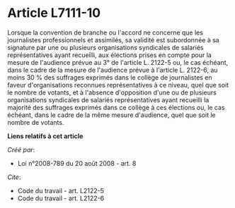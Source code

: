 # Article L7111-10

Lorsque la convention de branche ou l'accord ne concerne que les journalistes professionnels et assimilés, sa validité est
subordonnée à sa signature par une ou plusieurs organisations syndicales de salariés représentatives ayant recueilli, aux
élections prises en compte pour la mesure de l'audience prévue au 3° de l'article L. 2122-5 ou, le cas échéant, dans le cadre
de la mesure de l'audience prévue à l'article L. 2122-6, au moins 30 % des suffrages exprimés dans le collège de journalistes
en faveur d'organisations reconnues représentatives à ce niveau, quel que soit le nombre de votants, et à l'absence
d'opposition d'une ou de plusieurs organisations syndicales de salariés représentatives ayant recueilli la majorité des
suffrages exprimés dans ce collège à ces élections ou, le cas échéant, dans le cadre de la même mesure d'audience, quel que
soit le nombre de votants.

**Liens relatifs à cet article**

_Créé par_:

  - Loi n°2008-789 du 20 août 2008 - art. 8

_Cite_:

  - Code du travail - art. L2122-5
  - Code du travail - art. L2122-6
